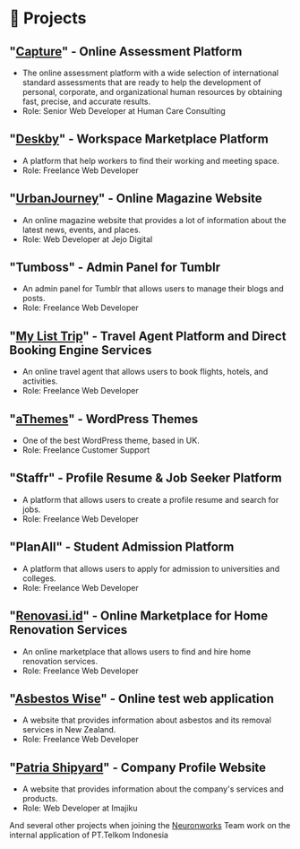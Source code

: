 # 🚀 Projects

## "[Capture](https://capture.co.id)" - Online Assessment Platform
- The online assessment platform with a wide selection of international standard assessments that are ready to help the development of personal, corporate, and organizational human resources by obtaining fast, precise, and accurate results.
- Role: Senior Web Developer at Human Care Consulting

## "[Deskby](https://www.deskby.com/)" - Workspace Marketplace Platform
- A platform that help workers to find their working and meeting space.
- Role: Freelance Web Developer

## "[UrbanJourney](https://urbanjourney.com)" - Online Magazine Website
- An online magazine website that provides a lot of information about the latest news, events, and places.
- Role: Web Developer at Jejo Digital

## "Tumboss" - Admin Panel for Tumblr
- An admin panel for Tumblr that allows users to manage their blogs and posts.
- Role: Freelance Web Developer

## "[My List Trip](https://mylisttrip.com/)" - Travel Agent Platform and Direct Booking Engine Services
- An online travel agent that allows users to book flights, hotels, and activities.
- Role: Freelance Web Developer

## "[aThemes](https://athemes.com/)" - WordPress Themes
- One of the best WordPress theme, based in UK.
- Role: Freelance Customer Support

## "Staffr" - Profile Resume & Job Seeker Platform
- A platform that allows users to create a profile resume and search for jobs.
- Role: Freelance Web Developer

## "PlanAll" - Student Admission Platform
- A platform that allows users to apply for admission to universities and colleges.
- Role: Freelance Web Developer

## "[Renovasi.id](https://renovasi.id/)" - Online Marketplace for Home Renovation Services
- An online marketplace that allows users to find and hire home renovation services.
- Role: Freelance Web Developer

## "[Asbestos Wise](https://asbestoswise.co.nz/)" - Online test web application
- A website that provides information about asbestos and its removal services in New Zealand.
- Role: Freelance Web Developer

## "[Patria Shipyard](https://patriashipyard.com/)" - Company Profile Website
- A website that provides information about the company's services and products.
- Role: Web Developer at Imajiku

And several other projects when joining the [Neuronworks](https://neuronworks.co.id) Team work on the internal application of PT.Telkom Indonesia